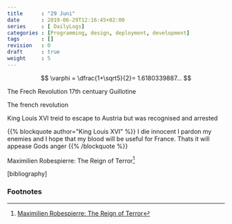 ```yaml
---
title      : "29 Juni"
date       : 2019-06-29T12:16:45+02:00
series     : [ DailyLogs]
categories : [Programming, design, deployment, development]
tags       : []
revision   : 0
draft      : true
weight     : 5
---
```


$$ \varphi = \dfrac{1+\sqrt5}{2}= 1.6180339887… $$


The Frech Revolution
17th centuary
Guillotine

The french revolution

King Louis XVI
treid to escape to Austria but was recognised and arrested

{{% blockquote author="King Louis XVI" %}}
I die innocent
I pardon my enemies
and I hope that my blood
will be useful for France.
Thats it will appease Gods anger
{{% /blockquote %}}

Maximilien Robespierre: The Reign of Terror[^1]







[bibliography]
### Footnotes

[^1]: [Maximilien Robespierre: The Reign of Terror](https://youtu.be/_plscSbrWts)
[^2]: [French Revolution Timeline](http://www.historyhome.co.uk/c-eight/france/frevchro.htm)
